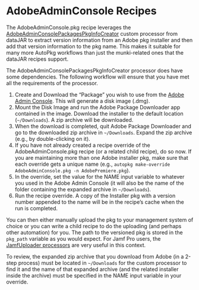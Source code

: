 # AdobeAdminConsole Recipes

The AdobeAdminConsole.pkg recipe leverages the [AdobeAdminConsolePackagesPkgInfoCreator](https://github.com/autopkg/dataJAR-recipes/blob/master/Adobe%20Admin%20Console%20Packages/AdobeAdminConsolePackagesPkgInfoCreator.py) custom processor from dataJAR to extract version information from an Adobe pkg installer and then add that version information to the pkg name. This makes it suitable for many more AutoPkg workflows than just the munki-related ones that the dataJAR recipes support.

The AdobeAdminConsolePackagesPkgInfoCreator processor does have some dependencies. The following workflow will ensure that you have met all the requirements of the processor.

1. Create and Download the “Package” you wish to use from the [Adobe Admin Console](https://adminconsole.adobe.com). This will generate a disk image (.dmg).
2. Mount the Disk Image and run the Adobe Package Downloader app contained in the image. Download the installer to the default location (`~/Downloads`). A zip archive will be downloaded.
3. When the download is completed, quit Adobe Package Downloader and go to the downloaded zip archive in `~/Downloads`. Expand the zip archive (e.g., by double-clicking on it).
4. If you have not already created a recipe override of the AdobeAdminConsole.pkg recipe (or a related child recipe), do so now. If you are maintaining more than one Adobe installer pkg, make sure that each override gets a unique name (e.g., `autopkg make-override AdobeAdminConsole.pkg -n AdobePremiere.pkg`).
5. In the override, set the value for the NAME input variable to whatever you used in the Adobe Admin Console (it will also be the name of the folder containing the expanded archive in `~/Downloads`).
6. Run the recipe override. A copy of the Installer pkg with a version number appended to the name will be in the recipe’s cache when the run is completed.

You can then either manually upload the pkg to your management system of choice or you can write a child recipe to do the uploading (and perhaps other automation) for you. The path to the versioned pkg is stored in the `pkg_path` variable as you would expect. For Jamf Pro users, the [JamfUploader processors](https://github.com/autopkg/grahampugh-recipes/tree/main/JamfUploaderProcessors) are very useful in this context.

To review, the expanded zip archive that you download from Adobe (in a 2-step process) must be located in `~/Downloads` for the custom processor to find it and the name of that expanded archive (and the related installer inside the archive) must be specified in the NAME input variable in your override.